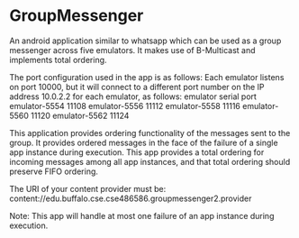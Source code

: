 # GroupMessenger
An android application similar to whatsapp which can be used as a group messenger across five emulators. It makes use of B-Multicast and implements total ordering.

The port configuration used in the app is as follows: 
Each emulator listens on port 10000, but it will connect to a different port number on the IP address 10.0.2.2
for each emulator, as follows:
emulator serial port
emulator-5554 11108
emulator-5556 11112
emulator-5558 11116
emulator-5560 11120
emulator-5562 11124

This application provides ordering functionality of the messages sent to the group.
It provides ordered messages in the face of the failure of a single app instance during execution. This app provides a total ordering for incoming messages
among all app instances, and that total ordering should preserve FIFO ordering.

The URI of your content provider must be:
content://edu.buffalo.cse.cse486586.groupmessenger2.provider

Note: This app will handle at most one failure of an app instance during execution.
